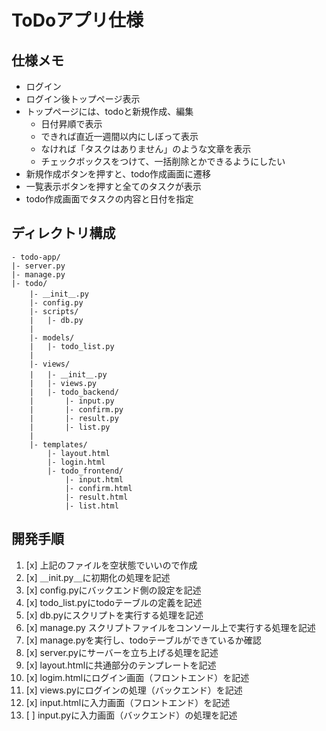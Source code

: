 # ToDoアプリ仕様
## 仕様メモ
- ログイン
- ログイン後トップページ表示
- トップページには、todoと新規作成、編集
    - 日付昇順で表示
    - できれば直近一週間以内にしぼって表示
    - なければ「タスクはありません」のような文章を表示
    - チェックボックスをつけて、一括削除とかできるようにしたい
- 新規作成ボタンを押すと、todo作成画面に遷移
- 一覧表示ボタンを押すと全てのタスクが表示
- todo作成画面でタスクの内容と日付を指定
## ディレクトリ構成
```
- todo-app/
|- server.py
|- manage.py
|- todo/
    |- ＿init＿.py
    |- config.py
    |- scripts/
    |   |- db.py
    |
    |- models/
    |   |- todo_list.py
    |
    |- views/
    |   |- ＿init＿.py
    |   |- views.py
    |   |- todo_backend/
    |       |- input.py
    |       |- confirm.py
    |       |- result.py
    |       |- list.py
    |
    |- templates/
        |- layout.html
        |- login.html
        |- todo_frontend/
            |- input.html
            |- confirm.html
            |- result.html
            |- list.html
```

## 開発手順
1. [x] 上記のファイルを空状態でいいので作成
2. [x] ＿init.py＿に初期化の処理を記述
3. [x] config.pyにバックエンド側の設定を記述
4. [x] todo_list.pyにtodoテーブルの定義を記述
5. [x] db.pyにスクリプトを実行する処理を記述
6. [x] manage.py スクリプトファイルをコンソール上で実行する処理を記述
7. [x] manage.pyを実行し、todoテーブルができているか確認
8. [x] server.pyにサーバーを立ち上げる処理を記述
9. [x] layout.htmlに共通部分のテンプレートを記述
10. [x] logim.htmlにログイン画面（フロントエンド）を記述
11. [x] views.pyにログインの処理（バックエンド）を記述
12. [x] input.htmlに入力画面（フロントエンド）を記述
13. [ ] input.pyに入力画面（バックエンド）の処理を記述